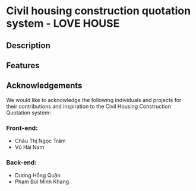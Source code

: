 # Civil housing construction quotation system - LOVE HOUSE

## Description



## Features

## Acknowledgements

We would like to acknowledge the following individuals and projects for their contributions and inspiration to the Civil Housing Construction Quotation system:

### Front-end:

- Châu Thị Ngọc Trâm
- Vũ Hải Nam

### Back-end:

- Dương Hồng Quân
- Phạm Bùi Minh Khang

